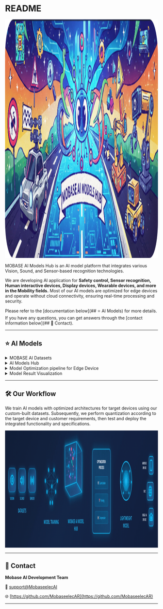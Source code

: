 # README

<img src="mobase_ai_hub_main.png" alt="SVG 이미지 설명" width="1024" height="782">

MOBASE AI Models Hub is an AI model platform that integrates various Vision, Sound, and Sensor-based recognition technologies.

We are developing AI application for **Safety control, Sensor recognition, Human interactive devices, Display devices, Wearable devices, and more in the Mobility fields.** Most of our AI models are optimized for edge devices and operate without cloud connectivity, ensuring real-time processing and security.

Please refer to the [documentation below](## ⭐ AI Models) for more details. If you have any questions, you can get answers through the [contact information below](## 📎 Contact).

---

## ⭐ AI Models
<details>
<summary>MOBASE AI Datasets</summary>
   
    T.B.D    
</details>
<details>
<summary>AI Models Hub</summary>

| 분류 (Category) | AI 모델 (AI Model) | 주요 용도 (Application) | 링크 (Link) |
| --- | --- | --- | --- |
| **생체 인식 (Biometric Recognition)** | Body Keypoints Detection | 동작 인식, 자세 분석 / Motion & Posture Analysis | [👉](https://github.com/mobaseelecAI/Mobase_AI_Hub/blob/main/Pose%20Estimation/README.md) |
|  | Face Landmarks Detection | 운전자 모니터링, 시선 추적 / Driver Monitoring, Gaze Tracking |  |
|  | Gaze Estimation | 운전자 시선 추적 / Gaze Estimation |  |
|  | Face Recognition | 사용자 인증 / User Authentication |  |
|  | Iris/Finger/Palm Recognition | 생체 인증 / Biometric Security |  |
|  | Speech Recognition | 음성 명령 / Voice Command |  |
|  | Action Recognition | 이상 행동 감지 / Action & Anomaly Detection |  |
| **물체 인식 (Object Recognition)** | Vehicle / Motorcycle Detection | ADAS, 보행자 인식 / ADAS, Pedestrian Detection |  |
|  | Line / Pothole Detection | 도로 상태 분석 / Road Condition Detection |  |
|  | Character Recognition | 번호판 / 문자 인식 / License Plate Recognition |  |
| **상황 인지 (Context Awareness)** | Scene Analysis | 상황 인식 / Scene Understanding |  |
|  | 3D Depth Map | 거리 추정 / Depth Estimation |  |
|  | Sound Recognition | 음향 이벤트 탐지 / Acoustic Event Detection |  |
|  | Sensor Data Classification | 환경 감지 / Sensor Data Analysis |  |
</details>

<details> 
<summary>Model Optimization pipeline for Edge Device</summary>

    T.B.D
</details>

<details>
<summary>Model Result Visualization</summary>
    
    T.B.D
</details>    

---

## 🛠️ Our Workflow

We train AI models with optimized architectures for target devices using our custom-built datasets. Subsequently, we perform quantization according to the target device and customer requirements, then test and deploy the integrated functionality and specifications.

<img src="mobaseai.gif" alt="gif 이미지 설명" width="1676" height="384">

---

## 📎 Contact

**Mobase AI Development Team**

📧 [support@MobaseelecAI](mailto:mobaseelec.mobaseai00@gmail.com)

🌐 [https://github.com/MobaseelecAR](https://github.com/MobaseelecAR)

---